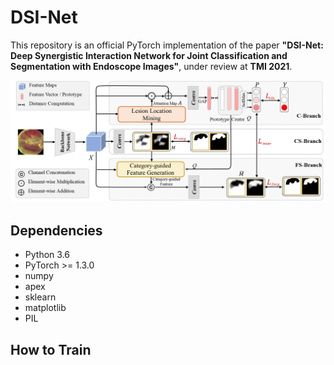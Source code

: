 # DSI-Net

This repository is an official PyTorch implementation of the paper **"DSI-Net: Deep Synergistic Interaction Network for Joint Classification and Segmentation with Endoscope Images"**, under review at **TMI 2021**.

<div align=center><img width="900" src=/Figs/Framework.png></div>


## Dependencies
* Python 3.6
* PyTorch >= 1.3.0
* numpy
* apex
* sklearn
* matplotlib
* PIL

## How to Train
